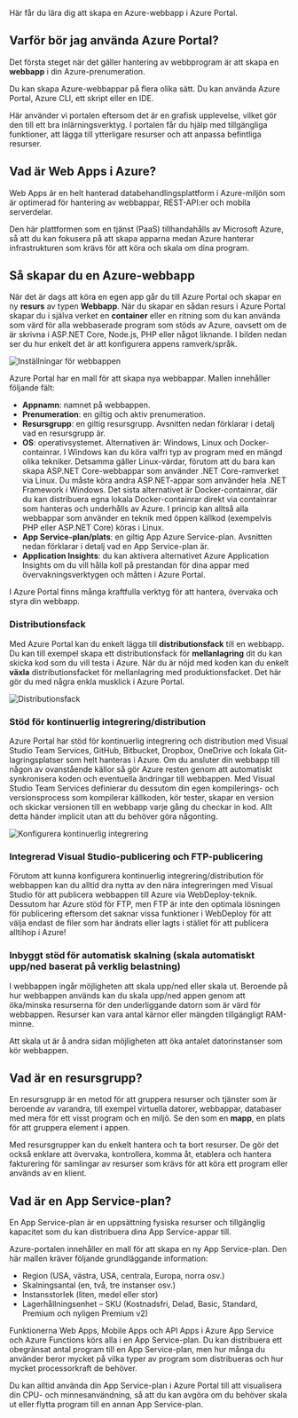 Här får du lära dig att skapa en Azure-webbapp i Azure Portal.

## <a name="why-use-the-azure-portal"></a>Varför bör jag använda Azure Portal?

Det första steget när det gäller hantering av webbprogram är att skapa en **webbapp** i din Azure-prenumeration.

Du kan skapa Azure-webbappar på flera olika sätt. Du kan använda Azure Portal, Azure CLI, ett skript eller en IDE.

Här använder vi portalen eftersom det är en grafisk upplevelse, vilket gör den till ett bra inlärningsverktyg. I portalen får du hjälp med tillgängliga funktioner, att lägga till ytterligare resurser och att anpassa befintliga resurser.

## <a name="what-is-web-apps-in-azure"></a>Vad är Web Apps i Azure?

Web Apps är en helt hanterad databehandlingsplattform i Azure-miljön som är optimerad för hantering av webbappar, REST-API:er och mobila serverdelar.

Den här plattformen som en tjänst (PaaS) tillhandahålls av Microsoft Azure, så att du kan fokusera på att skapa apparna medan Azure hanterar infrastrukturen som krävs för att köra och skala om dina program.

## <a name="how-to-create-an-azure-web-app"></a>Så skapar du en Azure-webbapp

När det är dags att köra en egen app går du till Azure Portal och skapar en ny **resurs** av typen **Webbapp**. När du skapar en sådan resurs i Azure Portal skapar du i själva verket en **container** eller en ritning som du kan använda som värd för alla webbaserade program som stöds av Azure, oavsett om de är skrivna i ASP.NET Core, Node.js, PHP eller något liknande. I bilden nedan ser du hur enkelt det är att konfigurera appens ramverk/språk.

![Inställningar för webbappen](../media-draft/2-web-app-settings.png)

Azure Portal har en mall för att skapa nya webbappar. Mallen innehåller följande fält:

- **Appnamn**: namnet på webbappen.
- **Prenumeration**: en giltig och aktiv prenumeration.
- **Resursgrupp**: en giltig resursgrupp. Avsnitten nedan förklarar i detalj vad en resursgrupp är.
- **OS**: operativsystemet. Alternativen är: Windows, Linux och Docker-containrar. I Windows kan du köra valfri typ av program med en mängd olika tekniker. Detsamma gäller Linux-värdar, förutom att du bara kan skapa ASP.NET Core-webbappar som använder .NET Core-ramverket via Linux. Du måste köra andra ASP.NET-appar som använder hela .NET Framework i Windows. Det sista alternativet är Docker-containrar, där du kan distribuera egna lokala Docker-containrar direkt via containrar som hanteras och underhålls av Azure. I princip kan alltså alla webbappar som använder en teknik med öppen källkod (exempelvis PHP eller ASP.NET Core) köras i Linux.
- **App Service-plan/plats**: en giltig App Azure Service-plan. Avsnitten nedan förklarar i detalj vad en App Service-plan är.
- **Application Insights**: du kan aktivera alternativet Azure Application Insights om du vill hålla koll på prestandan för dina appar med övervakningsverktygen och måtten i Azure Portal.

I Azure Portal finns många kraftfulla verktyg för att hantera, övervaka och styra din webbapp.

### <a name="deployment-slots"></a>Distributionsfack

Med Azure Portal kan du enkelt lägga till **distributionsfack** till en webbapp. Du kan till exempel skapa ett distributionsfack för **mellanlagring** dit du kan skicka kod som du vill testa i Azure. När du är nöjd med koden kan du enkelt **växla** distributionsfacket för mellanlagring med produktionsfacket. Det här gör du med några enkla musklick i Azure Portal.

![Distributionsfack](../media-draft/2-deployment-slots.png)

### <a name="continuous-integrationdeployment-support"></a>Stöd för kontinuerlig integrering/distribution

Azure Portal har stöd för kontinuerlig integrering och distribution med Visual Studio Team Services, GitHub, Bitbucket, Dropbox, OneDrive och lokala Git-lagringsplatser som helt hanteras i Azure. Om du ansluter din webbapp till någon av ovanstående källor så gör Azure resten genom att automatiskt synkronisera koden och eventuella ändringar till webbappen. Med Visual Studio Team Services definierar du dessutom din egen kompilerings- och versionsprocess som kompilerar källkoden, kör tester, skapar en version och skickar versionen till en webbapp varje gång du checkar in kod. Allt detta händer implicit utan att du behöver göra någonting.

![Konfigurera kontinuerlig integrering](../media-draft/2-continuous-integration.PNG)

### <a name="integrated-visual-studio-publishing-and-ftp-publishing"></a>Integrerad Visual Studio-publicering och FTP-publicering

Förutom att kunna konfigurera kontinuerlig integrering/distribution för webbappen kan du alltid dra nytta av den nära integreringen med Visual Studio för att publicera webbappen till Azure via WebDeploy-teknik. Dessutom har Azure stöd för FTP, men FTP är inte den optimala lösningen för publicering eftersom det saknar vissa funktioner i WebDeploy för att välja endast de filer som har ändrats eller lagts i stället för att publicera alltihop i Azure!

### <a name="built-in-auto-scale-support-automatically-scale-updown-based-on-real-world-load"></a>Inbyggt stöd för automatisk skalning (skala automatiskt upp/ned baserat på verklig belastning)

I webbappen ingår möjligheten att skala upp/ned eller skala ut. Beroende på hur webbappen används kan du skala upp/ned appen genom att öka/minska resurserna för den underliggande datorn som är värd för webbappen. Resurser kan vara antal kärnor eller mängden tillgängligt RAM-minne.

Att skala ut är å andra sidan möjligheten att öka antalet datorinstanser som kör webbappen.

## <a name="what-is-a-resource-group"></a>Vad är en resursgrupp?

En resursgrupp är en metod för att gruppera resurser och tjänster som är beroende av varandra, till exempel virtuella datorer, webbappar, databaser med mera för ett visst program och en miljö. Se den som en **mapp**, en plats för att gruppera element i appen.

Med resursgrupper kan du enkelt hantera och ta bort resurser. De gör det också enklare att övervaka, kontrollera, komma åt, etablera och hantera fakturering för samlingar av resurser som krävs för att köra ett program eller används av en klient.

## <a name="what-is-an-app-service-plan"></a>Vad är en App Service-plan?

En App Service-plan är en uppsättning fysiska resurser och tillgänglig kapacitet som du kan distribuera dina App Service-appar till.

Azure-portalen innehåller en mall för att skapa en ny App Service-plan. Den här mallen kräver följande grundläggande information:

- Region (USA, västra, USA, centrala, Europa, norra osv.)
- Skalningsantal (en, två, tre instanser osv.)
- Instansstorlek (liten, medel eller stor)
- Lagerhållningsenhet – SKU (Kostnadsfri, Delad, Basic, Standard, Premium och nyligen Premium v2)

Funktionerna Web Apps, Mobile Apps och API Apps i Azure App Service och Azure Functions körs alla i en App Service-plan. Du kan distribuera ett obegränsat antal program till en App Service-plan, men hur många du använder beror mycket på vilka typer av program som distribueras och hur mycket processorkraft de behöver.

Du kan alltid använda din App Service-plan i Azure Portal till att visualisera din CPU- och minnesanvändning, så att du kan avgöra om du behöver skala ut eller flytta program till en annan App Service-plan.
